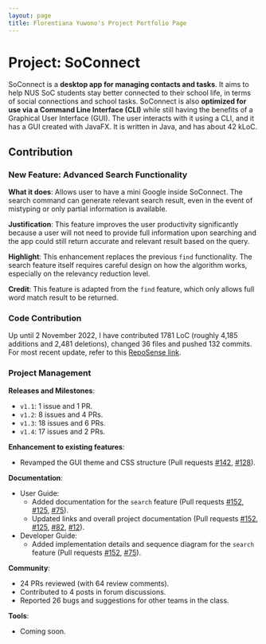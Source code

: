 ```yaml
---
layout: page
title: Florentiana Yuwono's Project Portfolio Page
---
```


# Project: SoConnect

SoConnect is a **desktop app for managing contacts and tasks**. It aims to help NUS SoC students stay better connected to their school life, in terms of social connections and school tasks. SoConnect is also **optimized for use via a Command Line Interface (CLI)** while still having the benefits of a Graphical User Interface (GUI). The user interacts with it using a CLI, and it has a GUI created with JavaFX. It is written in Java, and has about 42 kLoC.

## Contribution

### New Feature: Advanced Search Functionality

**What it does**: Allows user to have a mini Google inside SoConnect. The search command can generate relevant search result, even in the event of mistyping or only partial information is available.

**Justification**: This feature improves the user productivity significantly because a user will not need to provide full information upon searching and the app could still return accurate and relevant result based on the query. 

**Highlight**: This enhancement replaces the previous `find` functionality. The search feature itself requires careful design on how the algorithm works, especially on the relevancy reduction level.

**Credit**: This feature is adapted from the `find` feature, which only allows full word match result to be returned.

### Code Contribution

Up until 2 November 2022, I have contributed 1781 LoC (roughly 4,185 additions and 2,481 deletions), changed 36 files and pushed 132 commits. For most recent update, refer to this [RepoSense link](https://nus-cs2103-ay2223s1.github.io/tp-dashboard/?search=florentianayuwono&breakdown=true).

### Project Management

**Releases and Milestones**: 
* `v1.1`: 1 issue and 1 PR.
* `v1.2`: 8 issues and 4 PRs.
* `v1.3`: 18 issues and 6 PRs.
* `v1.4`: 17 issues and 2 PRs.

**Enhancement to existing features**: 
* Revamped the GUI theme and CSS structure (Pull requests [\#142](), [\#128]()).

**Documentation**:
* User Guide:
  * Added documentation for the `search` feature (Pull requests [\#152](), [\#125](), [\#75]()).
  * Updated links and overall project documentation (Pull requests [\#152](), [\#125](), [\#82](), [\#12]()).
* Developer Guide:
  * Added implementation details and sequence diagram for the `search` feature (Pull requests [\#152](), [\#75]()).

**Community**:
* 24 PRs reviewed (with 64 review comments).
* Contributed to 4 posts in forum discussions.
* Reported 26 bugs and suggestions for other teams in the class.

**Tools**:
* Coming soon.
